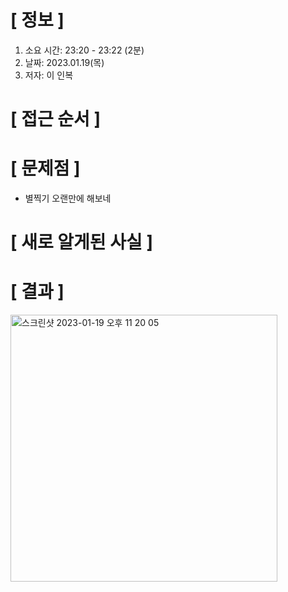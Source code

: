# **[ 정보 ]**
1. 소요 시간: 23:20 - 23:22 (2분)
2. 날짜: 2023.01.19(목)
3. 저자: 이 인복

# **[ 접근 순서 ]**

# **[ 문제점 ]**
- 별찍기 오랜만에 해보네

# **[ 새로 알게된 사실 ]**

# **[ 결과 ]**
<img width="427" alt="스크린샷 2023-01-19 오후 11 20 05" src="https://user-images.githubusercontent.com/59809278/213468372-5fa4ac86-9f60-47dc-bbcf-5b1ead435b12.png">




         
